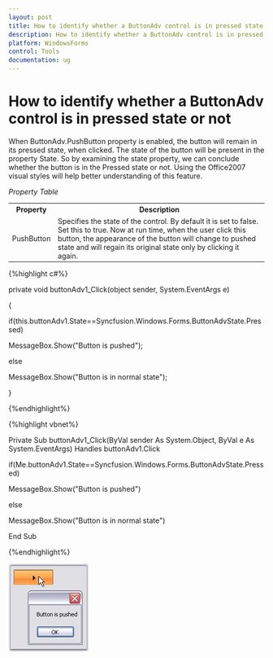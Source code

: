 ```yaml
---
layout: post
title: How to identify whether a ButtonAdv control is in pressed state or not | WindowsForms | Syncfusion
description: How to identify whether a ButtonAdv control is in pressed state or not
platform: WindowsForms
control: Tools
documentation: ug
---
```



# How to identify whether a ButtonAdv control is in pressed state or not

When ButtonAdv.PushButton property is enabled, the button will remain in its pressed state, when clicked. The state of the button will be present in the property State. So by examining the state property, we can conclude whether the button is in the Pressed state or not. Using the Office2007 visual styles will help better understanding of this feature.

_Property Table_

<table>
<tr>
<th>
Property</th><th>
Description</th></tr>
<tr>
<td>
PushButton</td><td>
Specifies the state of the control. By default it is set to false. Set this to true. Now at run time, when the user click this button, the appearance of the button will change to pushed state and will regain its original state only by clicking it again.</td></tr>
</table>


{%highlight c#%}



private void buttonAdv1_Click(object sender, System.EventArgs e)

{

if(this.buttonAdv1.State==Syncfusion.Windows.Forms.ButtonAdvState.Pressed)

MessageBox.Show("Button is pushed");

else

MessageBox.Show("Button is in normal state");

}


{%endhighlight%}


{%highlight vbnet%}

Private Sub buttonAdv1_Click(ByVal sender As System.Object, ByVal e As System.EventArgs) Handles buttonAdv1.Click

if(Me.buttonAdv1.State==Syncfusion.Windows.Forms.ButtonAdvState.Pressed)

MessageBox.Show("Button is pushed")

else

MessageBox.Show("Button is in normal state")

End Sub


{%endhighlight%}

![](FAQ_images/Overview_img77.jpeg)